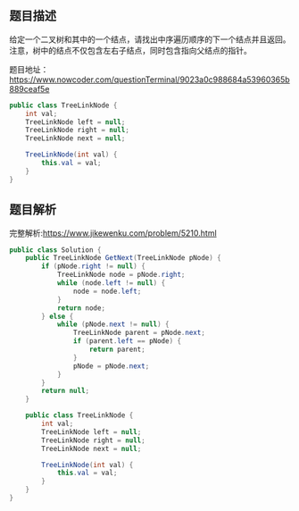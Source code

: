 ## 题目描述

给定一个二叉树和其中的一个结点，请找出中序遍历顺序的下一个结点并且返回。注意，树中的结点不仅包含左右子结点，同时包含指向父结点的指针。

题目地址：https://www.nowcoder.com/questionTerminal/9023a0c988684a53960365b889ceaf5e

```java
public class TreeLinkNode {
    int val;
    TreeLinkNode left = null;
    TreeLinkNode right = null;
    TreeLinkNode next = null;

    TreeLinkNode(int val) {
        this.val = val;
    }
}
```

## 题目解析

完整解析:https://www.jikewenku.com/problem/5210.html

```java
public class Solution {
    public TreeLinkNode GetNext(TreeLinkNode pNode) {
        if (pNode.right != null) {
            TreeLinkNode node = pNode.right;
            while (node.left != null) {
                node = node.left;
            }
            return node;
        } else {
            while (pNode.next != null) {
                TreeLinkNode parent = pNode.next;
                if (parent.left == pNode) {
                    return parent;
                }
                pNode = pNode.next;
            }
        }
        return null;
    }

    public class TreeLinkNode {
        int val;
        TreeLinkNode left = null;
        TreeLinkNode right = null;
        TreeLinkNode next = null;

        TreeLinkNode(int val) {
            this.val = val;
        }
    }
}
```
